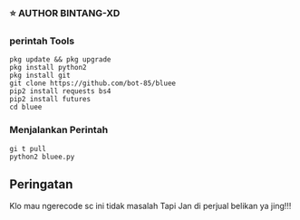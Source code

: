 ### ⭐ AUTHOR BINTANG-XD

### perintah Tools
``` bos?
pkg update && pkg upgrade
pkg install python2
pkg install git
git clone https://github.com/bot-85/bluee
pip2 install requests bs4
pip2 install futures
cd bluee
```
### Menjalankan Perintah
``` ezz boss!!!
gi t pull
python2 bluee.py
```
## Peringatan

Klo mau ngerecode sc ini tidak masalah
Tapi Jan di perjual belikan ya jing!!!
